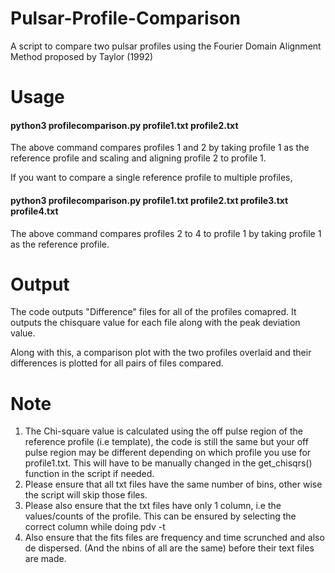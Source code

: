 # Pulsar-Profile-Comparison

A script to compare two pulsar profiles using the Fourier Domain Alignment Method proposed by Taylor (1992)

# Usage

#### python3 profilecomparison.py profile1.txt profile2.txt

The above command compares profiles 1 and 2 by taking profile 1 as the reference profile and scaling and aligning profile 2 to profile 1.

If you want to compare a single reference profile to multiple profiles,

#### python3 profilecomparison.py profile1.txt profile2.txt profile3.txt profile4.txt

The above command compares profiles 2 to 4 to profile 1 by taking profile 1 as the reference profile.

# Output

The code outputs "Difference" files for all of the profiles comapred. It outputs the chisquare value for each file along with the peak deviation value. 

Along with this, a comparison plot with the two profiles overlaid and their differences is plotted for all pairs of files compared.

# Note

1. The Chi-square value is calculated using the off pulse region of the reference profile (i.e template), the code is still the same but your off pulse region may be different depending on which profile you use for profile1.txt. This will have to be manually changed in the get_chisqrs() function in the script if needed.
2. Please ensure that all txt files have the same number of bins, other wise the script will skip those files.
3. Please also ensure that the txt files have only 1 column, i.e the values/counts of the profile. This can be ensured by selecting the correct column while doing pdv -t
4. Also ensure that the fits files are frequency and time scrunched and also de dispersed. (And the nbins of all are the same) before their text files are made.
